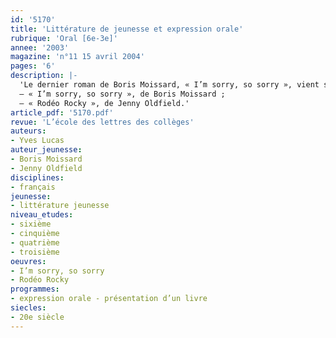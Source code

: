 ```yaml
---
id: '5170'
title: 'Littérature de jeunesse et expression orale'
rubrique: 'Oral [6e-3e]'
annee: '2003'
magazine: 'n°11 15 avril 2004'
pages: '6'
description: |-
  'Le dernier roman de Boris Moissard, « I’m sorry, so sorry », vient s’ajouter à la liste des romans qui s’adressent spécifiquement aux plus âgés des élèves. Le thème des relations garçons-filles est particulièrement recherché, quoi de plus normal ? Quand la richesse du style mêle avec autant de bonheur que chez Moissard l’élégance, l’humour, le sérieux, la distance, alors il n’y a plus de lecteur averti ou de petit lecteur, il y a des lecteurs qu’intéressent la confrontation des points de vue, la singularité des regards. Ce que se propose d’illustrer le mode de présentation à deux voix (réalisé successivement par deux équipes d’élèves) développé dans cet article.
  – « I’m sorry, so sorry », de Boris Moissard ;
  – « Rodéo Rocky », de Jenny Oldfield.'
article_pdf: '5170.pdf'
revue: 'L’école des lettres des collèges'
auteurs:
- Yves Lucas
auteur_jeunesse:
- Boris Moissard
- Jenny Oldfield
disciplines:
- français
jeunesse:
- littérature jeunesse
niveau_etudes:
- sixième
- cinquième
- quatrième
- troisième
oeuvres:
- I’m sorry, so sorry
- Rodéo Rocky
programmes:
- expression orale - présentation d’un livre
siecles:
- 20e siècle
---
```


